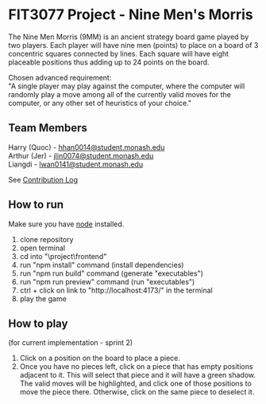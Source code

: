 # FIT3077 Project - Nine Men's Morris
The Nine Men Morris (9MM) is an ancient strategy board game played by two players. Each player will have nine men (points) to place on a board of 3 concentric squares connected by lines. Each square will have eight placeable positions thus adding up to 24 points on the board.

Chosen advanced requirement:\
"A single player may play against the computer, where the computer will randomly play a move among all of the currently valid moves for the computer, or any other set of heuristics of your choice."

## Team Members
Harry (Quoc) - hhan0014@student.monash.edu\
Arthur (Jer) - jlin0074@student.monash.edu\
Liangdi - lwan0141@student.monash.edu

See [Contribution Log](https://git.infotech.monash.edu/fit3077-s1-2023/CL_Thursday4pm_Team4/project/-/wikis/Contribution-Log)

## How to run
Make sure you have [node](https://nodejs.org/) installed.
1. clone repository
2. open terminal
3. cd into "\project\frontend"
4. run "npm install" command (install dependencies)
5. run "npm run build" command (generate "executables")
6. run "npm run preview" command (run "executables")
7. ctrl + click on link to "http://localhost:4173/" in the terminal
8. play the game

## How to play
(for current implementation - sprint 2)
1. Click on a position on the board to place a piece.
2. Once you have no pieces left, click on a piece that has empty positions adjacent to it. This will select that piece and it will have a green shadow. The valid moves will be highlighted, and click one of those positions to move the piece there. Otherwise, click on the same piece to deselect it.
